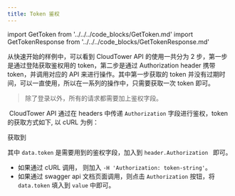 ```yaml
---
title: Token 鉴权
---
```

import GetToken from '../../../code_blocks/GetToken.md'
import GetTokenResponse from '../../../code_blocks/GetTokenResponse.md'

从快速开始的样例中，可以看到 CloudTower API 的使用一共分为 2 步，第一步是通过登陆获取鉴权用的 token，第二步是通过 Authorization header 携带 token，并调用对应的 API 来进行操作。其中第一步获取的 token 并没有过期时间，可以一直使用，所以在一系列的操作中，只需要获取一次 token 即可。

> 除了登录以外，所有的请求都需要加上鉴权字段。

​
CloudTower API 通过在 headers 中传递 `Authorization` 字段进行鉴权，token 的获取方式如下, 以 cURL 为例：

<GetToken />

获取到

<GetTokenResponse />

其中  `data.token` 是需要用到的鉴权字段，加入到 `header.Authorization ` 即可。
* 如果通过 cURL 调用， 则加入 `-H 'Authorization: token-string'`。
* 如果通过 swagger api 文档页面调用，则点击 `Authorization` 按钮，将`data.token` 填入到 `value` 中即可。